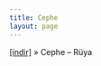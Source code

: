 ```yaml
---
title: Cephe
layout: page
---
```


<a href="https://cloud.mail.ru/public/4aaabd4b1a49/Cephe%20-%20R%C3%BCya" target="_blank">[indir]</a>  »  Cephe &#8211; Rüya